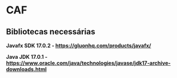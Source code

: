 # CAF

## Bibliotecas necessárias
**Javafx SDK 17.0.2 - __https://gluonhq.com/products/javafx/__**






**Java JDK 17.0.1 - __https://www.oracle.com/java/technologies/javase/jdk17-archive-downloads.html__**


